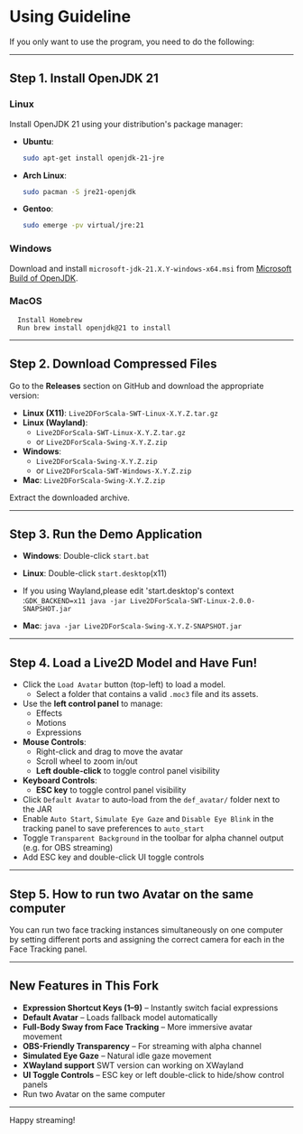 # Using Guideline

If you only want to use the program, you need to do the following:


---

##  Step 1. Install OpenJDK 21

### Linux

Install OpenJDK 21 using your distribution's package manager:

- **Ubuntu**:
  ```bash
  sudo apt-get install openjdk-21-jre
  ```

- **Arch Linux**:
  ```bash
  sudo pacman -S jre21-openjdk
  ```

- **Gentoo**:
  ```bash
  sudo emerge -pv virtual/jre:21
  ```

### Windows

Download and install `microsoft-jdk-21.X.Y-windows-x64.msi` from [Microsoft Build of OpenJDK](https://learn.microsoft.com/en-us/java/openjdk/download).

 ###  MacOS
      Install Homebrew
      Run brew install openjdk@21 to install
          


---

##  Step 2. Download Compressed Files

Go to the **Releases** section on GitHub and download the appropriate version:

- **Linux (X11)**: `Live2DForScala-SWT-Linux-X.Y.Z.tar.gz`
- **Linux (Wayland)**:
  -  `Live2DForScala-SWT-Linux-X.Y.Z.tar.gz` 
  -  or `Live2DForScala-Swing-X.Y.Z.zip`
- **Windows**:
  - `Live2DForScala-Swing-X.Y.Z.zip`
  - or `Live2DForScala-SWT-Windows-X.Y.Z.zip`
-  **Mac**: `Live2DForScala-Swing-X.Y.Z.zip`

Extract the downloaded archive.

---

##  Step 3. Run the Demo Application

- **Windows**: Double-click `start.bat`
- **Linux**: Double-click `start.desktop`(x11)
- If you using Wayland,please edit 'start.desktop's context :`GDK_BACKEND=x11 java -jar Live2DForScala-SWT-Linux-2.0.0-SNAPSHOT.jar`

-  **Mac**: `java -jar Live2DForScala-Swing-X.Y.Z-SNAPSHOT.jar`

---

##  Step 4. Load a Live2D Model and Have Fun!

- Click the `Load Avatar` button (top-left) to load a model.
  - Select a folder that contains a valid `.moc3` file and its assets.
- Use the **left control panel** to manage:
  - Effects
  - Motions
  - Expressions
- **Mouse Controls**:
  - Right-click and drag to move the avatar
  - Scroll wheel to zoom in/out
  - **Left double-click** to toggle control panel visibility
- **Keyboard Controls**:
  - **ESC key** to toggle control panel visibility
- Click `Default Avatar` to auto-load from the `def_avatar/` folder next to the JAR
- Enable `Auto Start`, `Simulate Eye Gaze` and `Disable Eye Blink` in the tracking panel to save preferences to `auto_start`
- Toggle `Transparent Background` in the toolbar for alpha channel output (e.g. for OBS streaming)
- Add ESC key and double-click UI toggle controls

---

##  Step 5. How to run two Avatar on the same computer
You can run two face tracking instances simultaneously on one computer by setting different ports and assigning the correct camera for each in the Face Tracking panel.

---

##  New Features in This Fork

- **Expression Shortcut Keys (1–9)** – Instantly switch facial expressions
- **Default Avatar** – Loads fallback model automatically
- **Full-Body Sway from Face Tracking** – More immersive avatar movement
- **OBS-Friendly Transparency** – For streaming with alpha channel
- **Simulated Eye Gaze** – Natural idle gaze movement
- **XWayland support** SWT version can working on XWayland
- **UI Toggle Controls** – ESC key or left double-click to hide/show control panels
- Run two Avatar on the same computer
---

Happy streaming!
